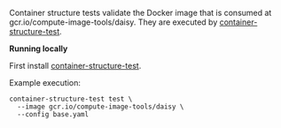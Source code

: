 Container structure tests validate the Docker image that is consumed at gcr.io/compute-image-tools/daisy. They are
executed by [container-structure-test](https://github.com/GoogleContainerTools/container-structure-test).

**Running locally**

First install [container-structure-test](https://github.com/GoogleContainerTools/container-structure-test).

Example execution:

```shell
container-structure-test test \
  --image gcr.io/compute-image-tools/daisy \
  --config base.yaml
```
